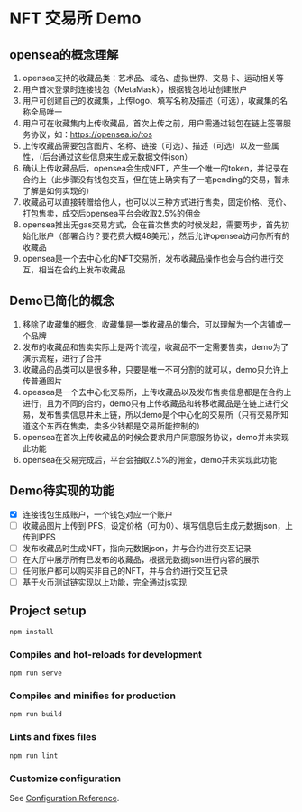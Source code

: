 # NFT 交易所 Demo

## opensea的概念理解
1. opensea支持的收藏品类：艺术品、域名、虚拟世界、交易卡、运动相关等
2. 用户首次登录时连接钱包（MetaMask），根据钱包地址创建账户
3. 用户可创建自己的收藏集，上传logo、填写名称及描述（可选），收藏集的名称全局唯一
4. 用户可在收藏集内上传收藏品，首次上传之前，用户需通过钱包在链上签署服务协议，如：https://opensea.io/tos
5. 上传收藏品需要包含图片、名称、链接（可选）、描述（可选）以及一些属性，（后台通过这些信息来生成元数据文件json）
6. 确认上传收藏品后，opensea会生成NFT，产生一个唯一的token，并记录在合约上（此步骤没有钱包交互，但在链上确实有了一笔pending的交易，暂未了解是如何实现的）
7. 收藏品可以直接转赠给他人，也可以以三种方式进行售卖，固定价格、竞价、打包售卖，成交后opensea平台会收取2.5%的佣金
8. opensea推出无gas交易方式，会在首次售卖的时候发起，需要两步，首先初始化账户（部署合约？要花费大概48美元），然后允许opensea访问你所有的收藏品
9. opensea是一个去中心化的NFT交易所，发布收藏品操作也会与合约进行交互，相当在合约上发布收藏品

## Demo已简化的概念
1. 移除了收藏集的概念，收藏集是一类收藏品的集合，可以理解为一个店铺或一个品牌
2. 发布的收藏品和售卖实际上是两个流程，收藏品不一定需要售卖，demo为了演示流程，进行了合并
3. 收藏品的品类可以是很多种，只要是唯一不可分割的就可以，demo只允许上传普通图片
4. opeasea是一个去中心化交易所，上传收藏品以及发布售卖信息都是在合约上进行，且为不同的合约，demo只有上传收藏品和转移收藏品是在链上进行交易，发布售卖信息并未上链，所以demo是个中心化的交易所（只有交易所知道这个东西在售卖，卖多少钱都是交易所能控制的）
5. opensea在首次上传收藏品的时候会要求用户同意服务协议，demo并未实现此功能
6. opensea在交易完成后，平台会抽取2.5%的佣金，demo并未实现此功能


## Demo待实现的功能
- [x] 连接钱包生成账户，一个钱包对应一个账户
- [ ] 收藏品图片上传到IPFS，设定价格（可为0）、填写信息后生成元数据json，上传到IPFS
- [ ] 发布收藏品时生成NFT，指向元数据json，并与合约进行交互记录
- [ ] 在大厅中展示所有已发布的收藏品，根据元数据json进行内容的展示
- [ ] 任何账户都可以购买非自己的NFT，并与合约进行交互记录
- [ ] 基于火币测试链实现以上功能，完全通过js实现

## Project setup
```
npm install
```

### Compiles and hot-reloads for development
```
npm run serve
```

### Compiles and minifies for production
```
npm run build
```

### Lints and fixes files
```
npm run lint
```

### Customize configuration
See [Configuration Reference](https://cli.vuejs.org/config/).


